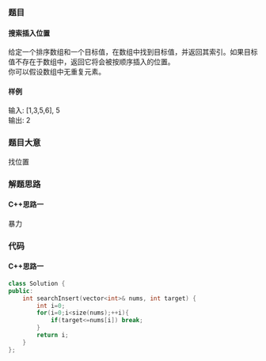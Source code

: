 ### 题目
#### 搜索插入位置
给定一个排序数组和一个目标值，在数组中找到目标值，并返回其索引。如果目标值不存在于数组中，返回它将会被按顺序插入的位置。  
你可以假设数组中无重复元素。
#### 样例
输入: [1,3,5,6], 5  
输出: 2
### 题目大意
找位置
### 解题思路
#### C++思路一
暴力
### 代码
#### C++思路一
```C++
class Solution {
public:
    int searchInsert(vector<int>& nums, int target) {
        int i=0;
        for(i=0;i<size(nums);++i){
            if(target<=nums[i]) break;
        }
        return i;
    }
};
```